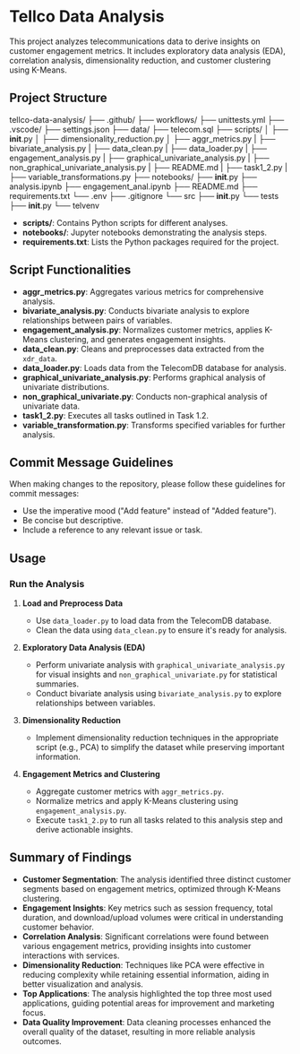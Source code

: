 # Tellco Data Analysis

This project analyzes telecommunications data to derive insights on customer engagement metrics. It includes exploratory data analysis (EDA), correlation analysis, dimensionality reduction, and customer clustering using K-Means.

## Project Structure

tellco-data-analysis/
├── .github/
  ├── workflows/
    ├── unittests.yml
├── .vscode/
  ├── settings.json
├── data/
  ├── telecom.sql
├── scripts/
│ ├── __init__.py
│ ├── dimensionality_reduction.py
│ ├── aggr_metrics.py
| ├── bivariate_analysis.py
| ├── data_clean.py
| ├── data_loader.py
| ├── engagement_analysis.py
| ├── graphical_univariate_analysis.py
| ├── non_graphical_univariate_analysis.py
| ├── README.md
| ├── task1_2.py
| ├── variable_transformations.py
├── notebooks/
  ├── __init__.py
  ├── analysis.ipynb
  ├── engagement_anal.ipynb
  ├── README.md
├── requirements.txt
└── .env
├── .gitignore
└── src
    ├── __init__.py
└── tests
    ├── __init__.py
└── telvenv


- **scripts/**: Contains Python scripts for different analyses.
- **notebooks/**: Jupyter notebooks demonstrating the analysis steps.
- **requirements.txt**: Lists the Python packages required for the project.

## Script Functionalities

- **aggr_metrics.py**: Aggregates various metrics for comprehensive analysis.
- **bivariate_analysis.py**: Conducts bivariate analysis to explore relationships between pairs of variables.
- **engagement_analysis.py**: Normalizes customer metrics, applies K-Means clustering, and generates engagement insights.
- **data_clean.py**: Cleans and preprocesses data extracted from the `xdr_data`.
- **data_loader.py**: Loads data from the TelecomDB database for analysis.
- **graphical_univariate_analysis.py**: Performs graphical analysis of univariate distributions.
- **non_graphical_univariate.py**: Conducts non-graphical analysis of univariate data.
- **task1_2.py**: Executes all tasks outlined in Task 1.2.
- **variable_transformation.py**: Transforms specified variables for further analysis.

## Commit Message Guidelines

When making changes to the repository, please follow these guidelines for commit messages:
- Use the imperative mood ("Add feature" instead of "Added feature").
- Be concise but descriptive.
- Include a reference to any relevant issue or task.

## Usage

### Run the Analysis

1. **Load and Preprocess Data**
   - Use `data_loader.py` to load data from the TelecomDB database.
   - Clean the data using `data_clean.py` to ensure it's ready for analysis.

2. **Exploratory Data Analysis (EDA)**
   - Perform univariate analysis with `graphical_univariate_analysis.py` for visual insights and `non_graphical_univariate.py` for statistical summaries.
   - Conduct bivariate analysis using `bivariate_analysis.py` to explore relationships between variables.

3. **Dimensionality Reduction**
   - Implement dimensionality reduction techniques in the appropriate script (e.g., PCA) to simplify the dataset while preserving important information.

4. **Engagement Metrics and Clustering**
   - Aggregate customer metrics with `aggr_metrics.py`.
   - Normalize metrics and apply K-Means clustering using `engagement_analysis.py`.
   - Execute `task1_2.py` to run all tasks related to this analysis step and derive actionable insights.

## Summary of Findings

- **Customer Segmentation**: The analysis identified three distinct customer segments based on engagement metrics, optimized through K-Means clustering.
- **Engagement Insights**: Key metrics such as session frequency, total duration, and download/upload volumes were critical in understanding customer behavior.
- **Correlation Analysis**: Significant correlations were found between various engagement metrics, providing insights into customer interactions with services.
- **Dimensionality Reduction**: Techniques like PCA were effective in reducing complexity while retaining essential information, aiding in better visualization and analysis.
- **Top Applications**: The analysis highlighted the top three most used applications, guiding potential areas for improvement and marketing focus.
- **Data Quality Improvement**: Data cleaning processes enhanced the overall quality of the dataset, resulting in more reliable analysis outcomes.